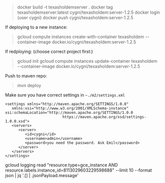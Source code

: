 > docker build -t texasholdemserver .
> docker tag texasholdemserver:latest cygni/texasholdem:server-1.2.5
> docker login (user cygni)
> docker push cygni/texasholdem:server-1.2.5

If deploying to a new instance:
> gcloud compute instances create-with-container texasholdem --container-image docker.io/cygni/texasholdem:server-1.2.5

If redploying:
(choose correct project first:)
> gcloud init
> gcloud compute instances update-container texasholdem --container-image docker.io/cygni/texasholdem:server-1.2.5


Push to maven repo:
> mvn deploy

Make sure you have correct settings in ```~./m2/settings.xml```
```
<settings xmlns="http://maven.apache.org/SETTINGS/1.0.0"
   xmlns:xsi="http://www.w3.org/2001/XMLSchema-instance" xsi:schemaLocation="http://maven.apache.org/SETTINGS/1.0.0
                          https://maven.apache.org/xsd/settings-1.0.0.xsd">
   <servers>
      <server>
         <id>cygni</id>
         <username>admin</username>
         <password>you need the password. Ask Emil</password>
      </server>
   </servers>
</settings>
```

gcloud logging read "resource.type=gce_instance AND resource.labels.instance_id=8113029603229598688" --limit 10 --format json | jq '.[] | .jsonPayload.message'